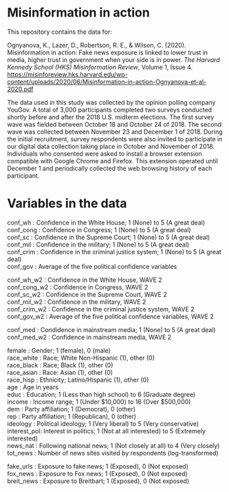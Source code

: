 # Misinformation in action

This repository contains the data for:

Ognyanova, K., Lazer, D., Robertson, R. E., & Wilson, C. (2020). Misinformation in action: Fake news exposure is linked to lower trust in media, higher trust in government when your side is in power. *The Harvard Kennedy School (HKS) Misinformation Review*, Volume 1, Issue 4.  
https://misinforeview.hks.harvard.edu/wp-content/uploads/2020/06/Misinformation-in-action-Ognyanova-et-al-2020.pdf

The data used in this study was collected by the opinion polling company YouGov. A total of 3,000 participants completed two surveys conducted shortly before and after the 2018 U.S. midterm elections. The first survey wave was fielded between October 18 and October 24 of 2018. The second wave was collected between November 23 and December 1 of 2018.
During the initial recruitment, survey respondents were also invited to participate in our digital data collection taking place in October and November of 2018. Individuals who consented were asked to install a browser extension compatible with Google Chrome and Firefox. This extension operated until December 1 and periodically collected the web browsing history of each participant.

# Variables in the data 

conf_wh   : Confidence in the White House; 1 (None) to 5 (A great deal)  
conf_cong : Confidence in Congress; 1 (None) to 5 (A great deal)  
conf_sc   : Confidence in the Supreme Court; 1 (None) to 5 (A great deal)  
conf_mil  : Confidence in the military; 1 (None) to 5 (A great deal)  
conf_crim : Confidence in the criminal justice system; 1 (None) to 5 (A great deal)  
conf_gov  : Average of the five political confidence variables  
  
  
conf_wh_w2   : Confidence in the White House, WAVE 2  
conf_cong_w2 : Confidence in Congress, WAVE 2  
conf_sc_w2   : Confidence in the Supreme Court, WAVE 2  
conf_mil_w2  : Confidence in the military, WAVE 2  
conf_crim_w2 : Confidence in the criminal justice system, WAVE 2  
conf_gov_w2  : Average of the five political confidence variables, WAVE 2  

conf_med    : Condidence in mainstream media; 1 (None) to 5 (A great deal)  
conf_med_w2 : Confidence in mainstream media, WAVE 2  
  
female      : Gender; 1 (female), 0 (male)  
race_white  : Race; White Non-Hispanic (1), other (0)  
race_black  : Race; Black (1), other (0)  
race_asian  : Race: Asian (1), other (0)  
race_hisp   : Ethnicity; Latino/Hispanic (1), other (0)  
age         : Age in years  
educ        : Education;  1 (Less than high school) to 6 (Graduate degree)  
income      : Income range;  1 (Under $10,000) to 16 (Over $500,000)  
dem         : Party affiliation; 1 (Democrat), 0 (other)  
rep         : Party affiliation; 1 (Republican), 0 (other)  
ideology    : Political ideology; 1 (Very liberal) to 5 (Very conservative)  
interest_pol: Interest in politics; 1 (Not at all interested) to 5 (Extremely interested)  
news_nat    : Following national news;  1 (Not closely at all) to 4 (Very closely)  
tot_news    : Number of news sites visited by respondents (log-transformed)  
  
fake_urls   : Exposure to fake news; 1 (Exposed), 0 (Not exposed)  
fox_news    : Exposure to Fox news; 1 (Exposed), 0 (Not exposed)  
breit_news  : Exposure to Breitbart; 1 (Exposed), 0 (Not exposed)  
  
